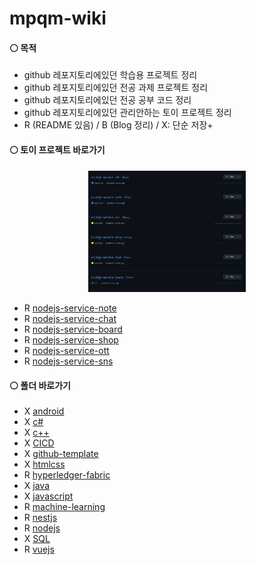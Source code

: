 # mpqm-wiki
#### ⚪ 목적
* github 레포지토리에있던 학습용 프로젝트 정리
* github 레포지토리에있던 전공 과제 프로젝트 정리
* github 레포지토리에있던 전공 공부 코드 정리
* github 레포지토리에있던 관리안하는 토이 프로젝트 정리
* R (README 있음) / B (Blog 정리) / X: 단순 저장+

#### ⚪ 토이 프로젝트 바로가기
<div align="center">
    <img  style="width: 50%" src="./wiki-images/main/before.png">
</div>

* R [nodejs-service-note](https://github.com/mpqm/my-study/tree/main/nodejs-service-note)
* R [nodejs-service-chat](https://github.com/mpqm/my-study/tree/main/nodejs-service-chat)
* R [nodejs-service-board](https://github.com/mpqm/my-study/tree/main/nodejs-service-board)
* R [nodejs-service-shop](https://github.com/mpqm/my-study/tree/main/nodejs-service-shop)
* R [nodejs-service-ott](https://github.com/mpqm/my-study/tree/main/nodejs-service-ott)
* R [nodejs-service-sns](https://github.com/mpqm/my-study/tree/main/nodejs-service-sns)


#### ⚪ 폴더 바로가기
* X [android](https://github.com/mpqm/my-study/tree/main/android)
* X [c#](https://github.com/mpqm/my-study/tree/main/c%23)
* X [c++](https://github.com/mpqm/my-study/tree/main/c%2B%2B)
* X [CICD](https://github.com/mpqm/my-study/tree/main/CICD)
* X [github-template](https://github.com/mpqm/my-study/tree/main/github-template)
* X [htmlcss](https://github.com/mpqm/my-study/tree/main/htmlcss)
* R [hyperledger-fabric](https://github.com/mpqm/my-study/tree/main/hyperledger-fabric)
* X [java](https://github.com/mpqm/my-study/tree/main/java)
* X [javascript](https://github.com/mpqm/my-study/tree/main/javascript)
* R [machine-learning](https://github.com/mpqm/my-study/tree/main/machine-learning)
* R [nestjs](https://github.com/mpqm/my-study/tree/main/nestjs)
* R [nodejs](https://github.com/mpqm/my-study/tree/main/nodejs)
* X [SQL](https://github.com/mpqm/my-study/tree/main/SQL)
* R [vuejs](https://github.com/mpqm/my-study/tree/main/vuejs)